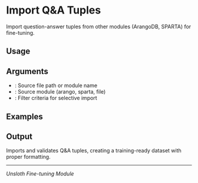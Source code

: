 # Import Q&A Tuples

Import question-answer tuples from other modules (ArangoDB, SPARTA) for fine-tuning.

## Usage



## Arguments

- : Source file path or module name
- : Source module (arango, sparta, file)
- : Filter criteria for selective import

## Examples



## Output

Imports and validates Q&A tuples, creating a training-ready dataset with proper formatting.

---
*Unsloth Fine-tuning Module*
